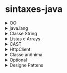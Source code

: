 # sintaxes-java
 <details>
  <summary>OO</summary>
  
  ### Invocando o contrutor da classe pai

 - Em algumas situações é necessário reaproveitar um construtor já declarado em uma classe pai e para explicar como reaproveitar irei demonstrar um situação.
 
 - Temos a classe abstrata Brasileiro que possui seus atributos como final e também tem seu método construtor.A partir da classe Brasileiro, podemos construit outras classes como Pernambucano,Carioca e Amazonense,no entanto os atributos de Brasileiro são finais e só podem ter valores atribuidos no momento de sua declaração.Sendo assim, uma forma de poder modificar o valor desses atributos em outras classes é reaproveitando o método construtor da classe pai.Para fazer isso, basta chamar o método construto da classe matriz com o ´super´, os valores serão recebidos por meio dos parâmetros do método construtor da classe filha.

```java
public abstract Brasileiro{

  private final String nome;
  private final String cpf;
  private final String rg;
  
  public Brasileiro(String nome, String cpf, String rg){
    this.nome = nome;
    this.cpf = cpf;
    this.rg = rg;
  }
}
```
```java
public class Pernambucano extends Brasileiro{

  public Pernambucano(String nome, String cpf, String rg){
    super(nome, cpf, rg);
  }
}
```
### Visibilidade dos métodos

 - Métodos privados são necessários em situações em que parte da lógica de um processo tem um carater mais sigiloso a regra de negócio.
 - `Exemplo`: Temos as classes `Produto` e `Fatura`, a classe Fatura possui o objetivo de calcular os descontos e impostos de uma lista de produtos.Dentro da Fatura, existe o método `calcularTotalAPagar` e esse método chama os métodos privados que `possuem as fórmulas para calcular o Desconto e os impostos`.Dessa forma, o único caminho para chamar os métodos privados é de forma indireta e por meio de um método público.

  
 </details>
 <details>
  <summary>java.lang</summary>
  <details>
   <summary>Classe Object</summary>
   
   ## Classe Object
   - É a superclasse de todas as classes em java e é definida no pacote java.lang.Isso significa que todas as  classes em java herdam a classe Object.

   ### Métodos importantes da classe
   #### equals
   - Este método é usado para comparar se dois objetos são iguais em termos de conteúdo.
   - Por padrão, a comparação desse método é a referência da memória e para comparar o conteúdo, é necessário sobrescrever o método.
   - o método equals não pode ser usado diretamente com tipos primitivos em Java, pois ele é um método de objetos e tipos primitivos não são objetos.
   ```C#
    package Exercicios;

    import java.util.Objects;

    public class App3 {
    private String a;
    private String b;

    public void compare(String a, String b) {
        if(a.equals(b)){
            System.out.println("a é igual a b");
        }else{
            System.out.println("a não é igual a b");
        }

    }

    @Override
    public boolean equals(Object o) {
        if (this == o) return true;
        if (o == null || getClass() != o.getClass()) return false;
        App3 app3 = (App3) o;
        return a == app3.a && b == app3.b;
    }

    public static void main(String[] args) {
        App3 teste = new App3();
        teste.compare("bom dia","bom dia");
    }
}
   ```

  ## toString
  - Usado para retornar uma representação String de um objeto e seus atributos
  - O método não vem com essa funcionalidade por padrão e é necessário sobrescrever para ser possível utiliza-ló de uma forma alternativa.
  - O método não imprime,apenas faz a formatação de saída.
  ```C#
  package Exercicios;

  public class App4 {
    public String nome;
    public int idade;

    @Override
    public String toString() {
        return "App4{" +
                "nome='" + nome + '\'' +
                ", idade=" + idade +
                '}';
    }

    public static void main(String[] args) {
        App4 pessoa = new App4();
        pessoa.nome="Athos";
        pessoa.idade=22;
        System.out.println(pessoa.toString());

    }
}

  ```
  
  </details>
 </details>
 <details>
  <summary>Classe String</summary>
  
  ## Variáveis, armazenamento e Strings
  
  ### Atribuição literal de uma string 
   - Quando é feita a atribuição literal de uma string, a variável é armazenada em um Pool de strings.
   O pool de strings é a memória reservada que o java usa para guardar valores de forma única,
   Ou seja, caso exista duas variáveis com valores idênticos, as duas variáveis irão apontar para
   o mesmo valor no pool de strings e terão o mesmo endereço de memória.
   
   ```java
   String s1 = "Carlos";
   String s2 = "Ana";
   String s3 = "Carlos";
   String s4 = "Ana";
   String s5 = "Luiz";
   ```
  ![Captura de tela de 2023-10-18 19-35-23](https://github.com/AthosGustavo/sintaxes-java/assets/112649935/ed1b116f-7e41-4ebb-96d9-1e1a4b7930cb)

  ### Instânciação da classe String
   - Ao instânciar uma classe, a variável é tratada como um objeto na memória e possui endereço de memória único.

  ## Comparando Strings

  ### Comparando Strings com operador igual
   - O operador de igual é usado para comparar o endereço de memória e não os valores que estão associados a essa memória.

  ```java
    String nomeInstancia = new String("athos");
    String nomeInstanciaDois = new String("athos");
        
    if(nomeInstancia == nomeInstanciaDois){
    System.out.println("nomeInstancia == nomeInstanciaDois");
    }else{
      System.out.println("Não são iguais");  //nao sao iguais
    }
   ```

  ### Comparando Strings com equals()
   - equals compara os valores associados as variáveis

   ```java
    String nomeInstancia = new String("athos");
    String nomeInstanciaDois = new String("athos");
        
    if(nomeInstancia.equals(nomeInstanciaDois)){
    System.out.println("nomeInstancia == nomeInstanciaDois"); // São iguais
    }else{
      System.out.println("Não são iguais");  //nao sao iguais
    }
   ```

  ## Imutabilidade das Strings
   - As Strings são imutáveis, existe uma diferença entre reescrever o valor de uma String e mutar esse valor.Para reescrever basta literamente apagar o valor da String e colocar outro,por sua vez, a mutação é diferente.

  ### Mutação de String
   - Em um exemplo como esse asseguir não modificará o valor da variável nome, será necessário atribuir a mutação a outra variável e o valor antigo ainda continuará existindo.

  ```java
  String nome = "athos";
  String nomeAlterado = nome.toUpperCase();
  System.out.println(nomeAlterado);
  ```

  <details>
  <summary>Métodos String</summary>
   
   ## Métodos String
   
   ### length
   - Usado para retornar o tamanho de uma string ou array
   ```java
   String originalString = "Olá, Mundo!";
        
   int comprimento = originalString.length();
   System.out.println("Comprimento da string: " + comprimento);
   ```
    
  ### substring
  - Usada para extrair uma parte de uma string
  - Ex: substring(int beginIndex, int endIndex)

  ```java
  String originalString = "Olá, Mundo!";

  String substring = originalString.substring(0, 5);
  System.out.println("Substring: " + substring);
  
  ```
  ### concat
  - Usado para unir uma String a outra
  
  ```java
  String originalString = "Olá, Mundo!";

  String outraString = " Isso é um exemplo.";
  String concatenada = originalString.concat(outraString);
  System.out.println("String concatenada: " + concatenada);
  
  ```
    
  ### contains
  - Usado para verificar se uma string comtém uma determinada sequência

  ```java
  String frase = "Java é uma linguagem de programação poderosa.";

  // Verificando se a string contém uma sequência específica
  String sequencia = "linguagem";

  if (frase.contains(sequencia)) {
    System.out.println("A string contém a sequência: " + sequencia);
  } else {
    System.out.println("A string NÃO contém a sequência: " + sequencia);
  }
  ```
  ### replace
  - Usado para substituir caracteres em uma String
  - replace(oldChar, newChar);
  ```java
  String originalString = "Olá, Mundo!";

  String substituida = originalString.replace('o', 'X');
  System.out.println("String com substituição: " + substituida);
  ```
 
 </details> 
</details>
 

<details>
 <summary>Listas e Arrays</summary>
 <details>
  <summary>Arrays simples</summary>

   ## Arrays simples

### Regras dos arrays simples
 - estruturas estáticas
 - Não permiti alocação de valores de forma dinâmica
 - A sua capacidade não pode ser mudada após a declaração, exceto com gambiarras.
 - Não é possível declara um array vazio e após preenche-lo com a quantidade de valores que bem entender.Apenas é possível declara um array com uma capacidade x e após isso preencher com valores a sua campacidade x.

### Sintaxes de declaração de um array simples

**DECLARAÇÃO**

```
int[] numeros;
numeros = new int[capacidade]
```

**INICIALIZAÇÃO:APENAS EXISTE DUAS MANEIRAS DE INICIALIZAR UM ARRAY!**

Usando a palavra chave new
```
int[] numeros = new int[5];
```
alocando os valores na declaração
```
int[] numeros = {1, 2, 3, 4};
```
  
 </details>
 <details>
  <summary>ArrayList</summary>

   ## ArraysList

   ### Regras dos ArraysList
   - Podem crescer e diminuir dinâmicamente

   **DECLARAÇÃO**

   Declarando um array vazio
   ```
   ArrayList<String> listaDeNomes = new ArrayList<>();
   ```

   Declarando um ArrayList com elementos iniciais
   ```
   ArrayList<Integer> numeros = new ArrayList<>(Arrays.asList(1, 2, 3, 4, 5));

   ```
 </details>
</details>

<details>
 <summary>CAST</summary>
 
 ## Cast
 - O cast se baseia na conversão de um tipo de variável para o outro.

 ### cast implícito
 
 ```C#
 int numero = 3;
 double valor = numero;
 ```
 - Colocamos um valor da variável número (tipo int) na variável valor (tipo double) sem usar um cast explícito.Isso funciona,pois qualquer inteiro cabe dentro de um double, por esse motivo o compilador não exibe erro.
 ```C#
 double numeroDouble = 4.75;
 int numeroInt = (int) numeroDouble;
 ```
 - Nesse caso, é necessário fazer um cast explícito, pois um double não cabe um int.




 
</details>

<details>
 <summary>HttpClient</summary>
 
 ## Explicando as principais classes do HttpClient de uma forma simplificada.

 ### HttpClient
 - Responsável por abrir e enviar a solicitação.

 ### HttpRequest
 - Responsável por preparar os detalhes da solicitação, incluindo os métodos HTTP.
 - Define como a solicitação será formatada antes de seer enviada.

 ### HttpResponse
 - Responsável por receber a resposta da requisição
 - Contém informações sobre o código de status da resposta, os cabeçalhos da resposta e o corpo da resposta.
 - Permite  acessar e processar o conteúdo da resposta, como texto, JSON ou outros.

 ```java
 import java.net.URI;
 import java.net.http.HttpClient;
 import java.net.http.HttpRequest;
 import java.net.http.HttpResponse;
 import java.io.IOException;
 import java.net.http.HttpHeaders;

 public class Main {
     public static void main(String[] args) throws IOException, InterruptedException {

         String regiao = "Brasil";
         // HttpClient é uma classe abstrata e newHttpClient() é um método estático
         HttpClient httpClient = HttpClient.newHttpClient();

         String chaveApi = "8d477a13299a1dc90901fac477cc83d3";
         String apiUrl = "http://api.openweathermap.org/data/2.5/weather?q=" + regiao + "&appid=" + chaveApi;

         HttpRequest requisicao = HttpRequest.newBuilder()
             .uri(URI.create(apiUrl))
             .build();

         HttpResponse<String> resposta = httpClient.send(requisicao, HttpResponse.BodyHandlers.ofString());

         int statusCode = resposta.statusCode();
         String responseBody = resposta.body();

         System.out.println("Código de status: " + statusCode);
         System.out.println("Resposta do servidor:");
         System.out.println(responseBody);
     }
  }

 ```

</details>
<details>
 <summary>Classe anônima</summary>

 # Classe anônima
 - A classe anônima pode ser usada para obter métodos implementados em uma interface pelo motivo de desacoplamento de um método a partir de uma classe.Ao invés de implementar o método na classe, o método é implementado em uma interface.

 ## Situações onde é indicado o uso de uma classe anônima
 - Métodos simples e curtos que não são reutilizados e precisam ser flexíveis para serem usados em diferentes cenários.

 ## Situações onde não é indicado o uso de uma classe anônima
 - `Quando a implementação precisa ser reutilizada`
 - `Quando a implementação é complexa:` Se a implementação do método é complexa e contém muitas linhas de código, pode ser melhor criar uma classe separada.

 *EXEMPLO USANDO CLASSE ANÔNIMA*
 ```java
 public interface CalculosMontagemCarro{
  public void calculosMontagemCarro();
 }

public class CarroCustoMontagem{

  public void carroValorTotal(CalculosMontagemCarro calculosMontagemCarro){
    //régra de negócio
   }
 }

 CarroCustoMontagem carroCustoMontagem = new CarroCustoMontagem();

 carroCustoMontagem.carroValorTotal(new CalculosMontagemCarro(){

   @Override
   public void calculosMontagemCarro(){
     //régra de negócio
   }
  
 });
 ```
 *SEM USAR CLASSE ANÔNIMA*
 ```java
  public class CarroCustoMontagem{

   public void carroValorTotal(CalculosMontagemCarro calculosMontagemCarro){
     //régra de negócio
   }
  }

  public class CalculosMontagemCarroImpl implements CalculosMontagemCarro {
   @Override
   public void calculosMontagemCarro(){
     //régra de negócio
   }
  }

  CarroCustoMontagem carroCustoMontagem = new CarroCustoMontagem();
  CalculosMontagemCarro calculosMontagemCarro = new CalculosMontagemCarroImpl();

  carroCustoMontagem.carroValorTotal(calculosMontagemCarro);
 ```
   
</details>
<details>
 <summary>Optional</summary>

 # Optional

 ## Optional.ofNullable
 Usado para lidar com possíveis valores nulos de forma segura
 <hr/>
 
 *EXEMPLO 1º: REALIZANDO UMA AÇÃO COM BASE EM UM VALOR NÃO NULO*
 
 ```java
  String nome = "Maria";
  Optional<String> optionalNome = Optional.ofNullable(nome);
  optionalNome.ifPresent(valor -> System.out.println("Nome: " + valor));
 ```
 *EXEMPLO 2º*: PRÉ DEFININDO VALOR EM CASO DE NULIDADE
  - Se nome for nulo, nomeFinal receberá "SEM NOME". Caso contrário, nomeFinal receberá o valor da variável nome
 
 ```java
 String nome = "Carlos"; // Nome diferente de null
 Optional<String> optionalNome = Optional.ofNullable(nome);

 String nomeFinal = optionalNome.orElse("SEM NOME");
 System.out.println("Nome final: " + nomeFinal);

 ```
 
 *EXEMPLO 3º: PRÉ DEFININDO UM VALOR DINÂMICO ATRAVÉS DE UMA FUNÇÃO EM CASO DE NULIDADE*
  ```java
  optional.orElseGet(() -> funcao())
  ```
  
  ### Diferenças entre orElse e orElseGet
  
  #### orElse
  - O valor alternativo é sempre avaliado, mesmo que não seja necessário. Se o Optional contém um valor, ele será retornado, mas o valor alternativo já foi processado.
  - Útil para valores prontos ou simples.

  #### orElseGet:
  - O valor alternativo é avaliado somente se o Optional estiver vazio.
  - Ideal para valores que demandam processamento ou operações caras.
  
</details>
<details>
 <summary>Designe Pattens</summary>

 <details>
  <summary>Chains Of Responsability</summary>
  
  # Chains Of Responsability
  - O Designer pode ser interpretado como uma corrente de objetos onde cada
objeto vai possuir um algorítmo em particular e uma referência para o próximo nó
da corrente.
  - Como todos os nó irão ter em comum a referência para o próximo objeto
e um método onde a lógica será executada, deve ser usada uma classe abstrata para garantir o padrão e a abstração.
  - No fluxo de execução, com base em uma condição interna ao objeto, o seu algoritmo em
particular pode ser executado ou o próximo nó pode ser chamado.
  - Como a corrente deve ter um fim, o último nó pode ser um objeto que executa um método padrão ou retorna um valor booleano.

![chains-of-responsability drawio](https://github.com/user-attachments/assets/7af7061a-bb25-4995-af67-25632f5556a4)


## Implementação sem o padrão
```java
public Boolean validarRegrasParaInserirCarteiraImovel(CarteiraImovel carteiraImovel,List<Integer> listaRegrasDaCarteira) {		
	this.listaRegrasDaCarteira = carregarRegrasFiltradasTipo(FiltroCarteiraRegra.REGRA_TIPO_INSERCAO);

	if (listaRegrasDaCarteira.contains(EnumRegras.REGRA_PROIBIDO_INSERIR_IMOVEL_REMOVIDO_FALTA_ATUACAO.getRegra())) {
		if (imovelRemovidoPorfaltaAtuacao(carteiraImovel)) {
			return Boolean.FALSE;
		}

		carteiraImovel.getIndicadorPossivelRecuperar();
	}

	if (listaRegrasDaCarteira.contains(EnumRegras.REGRA_PROIBIDO_INSERIR_IMOVEL_CATEGORIA_PUBLICA.getRegra())) {
		if (imovelCategoriaNaoPermitida(carteiraImovel)) {
			return Boolean.FALSE;
		}
	}

	if (listaRegrasDaCarteira.contains(EnumRegras.REGRA_PROIBIDO_INSERIR_IMOVEL_CADASTRADO_APOS_BASELINE.getRegra())) {
		if (imovelInseridoAposBaseline(carteiraImovel)) {
			return Boolean.FALSE;
		}
	}

	return Boolean.TRUE;		 			
}
```

## Implementação com o padrão

```java

public abstract class Regra {
	
	protected Regra proxima;
	
	public Regra(Regra regra) {
		this.proxima = regra;
	}
	
	public abstract Boolean validar(CarteiraImovel carteiraImovel, List<Integer> listaRegrasDaCarteira);
}

```
```java

public class ImovelInseridoAposBaseline extends Regra{
	public ImovelInseridoAposBaseline(Regra regra) {
		super(regra);
		// TODO Auto-generated constructor stub
	}


	@Override
	public Boolean validar(CarteiraImovel carteiraImovel, List<Integer> listaRegrasDaCarteira) {
		if(listaRegrasDaCarteira.contains(EnumRegras.REGRA_PROIBIDO_INSERIR_IMOVEL_CADASTRADO_APOS_BASELINE.getRegra())) {
			System.out.println("Validando regra ImovelInseridoAposBaseline....Imovel inválido");
			return false;
		}else {
			System.out.println("Próxima regra");
			return super.proxima.validar(carteiraImovel, listaRegrasDaCarteira);
		}
		
	}
}

```
```java
public class ImovelRemovidoPorfaltaAtuacao extends Regra{

	public ImovelRemovidoPorfaltaAtuacao(Regra regra) {
		super(regra);
	}
	
	@Override
	public Boolean validar(CarteiraImovel carteiraImovel, List<Integer> listaRegrasDaCarteira) {
		if(listaRegrasDaCarteira.contains(EnumRegras.REGRA_PROIBIDO_INSERIR_IMOVEL_REMOVIDO_FALTA_ATUACAO.getRegra())) {
			System.out.println("Validando regra ImovelRemovidoPorfaltaAtuacao....Imovel inválido");
			return false;
		}else {
			System.out.println("Próxima regra");
			return super.proxima.validar(carteiraImovel, listaRegrasDaCarteira);
		}
		
	}

	
	
}

```


```java
public class ImovelCategoriaNaoPermitida extends Regra {

	public ImovelCategoriaNaoPermitida(Regra regra) {
		super(regra);
		// TODO Auto-generated constructor stub
	}

	@Override
	public Boolean validar(CarteiraImovel carteiraImovel, List<Integer> listaRegrasDaCarteira) {
		if(listaRegrasDaCarteira.contains(EnumRegras.REGRA_PROIBIDO_INSERIR_IMOVEL_CATEGORIA_PUBLICA.getRegra())) {
			System.out.println("Validando regra ImovelCategoriaNaoPermitida....Imovel inválido");
			return false;
		}else {
			System.out.println("Próxima regra");
			return super.proxima.validar(carteiraImovel, listaRegrasDaCarteira);
		}
		
	}

}
```
```java

public class ImovelValido extends Regra {

	public ImovelValido() {
		super(null);
		// TODO Auto-generated constructor stub
	}

	@Override
	public Boolean validar(CarteiraImovel carteiraImovel, List<Integer> listaRegrasDaCarteira) {
		return true;
	}

}
 

```
  
 </details>
 <details>
  <summary>Strategy</summary>
 
  # Strategy
   - O padrão Strategy tem o objetivo de fornecer várias formas de aplicar uma lógica para um valor de tipo invariável recebido por um método.
   - Diferente do padrão Chains Of Responsability, o objetivo não é percorrer todas as situações,apenas executar uma lógica específica com base no valor recebido.
   - Os métodos possuem em comum o tipo do valor que recebem e o retorno,sendo apenas incomum a lógica que executam.Dessa forma, para garantir a abstração,cada método deve virar uma classe que implementará uma interface e nessa interface será declarado a assinatura do método responsável por executar a lógica.
   - Já que todas as classes serão do tipo da interface, a classe/método que chama o Strategy não precisa conhecer a classe concreta e muito menos a lógica que ela executa.

   ![image](https://github.com/user-attachments/assets/97ef6e9d-d66e-49d0-a8e4-65b023ad05b4)

   ```java
   public class ICMS implements Imposto{

	@Override
	public BigDecimal calcular(Orcamento orcamento) {
		// TODO Auto-generated method stub
		return  orcamento.getValor().multiply(new BigDecimal(0.3));
	}

   }

   ```

   ```java

   public class IOF implements Imposto{

	@Override
	public BigDecimal calcular(Orcamento orcamento) {
		// TODO Auto-generated method stub
		return  orcamento.getValor().multiply(new BigDecimal(0.1));
	}

   }

   ```
   ```java
    public class ISS implements Imposto{

	@Override
	public BigDecimal calcular(Orcamento orcamento) {
		// TODO Auto-generated method stub
		return  orcamento.getValor().multiply(new BigDecimal(0.2));
	}

    }
   ```
   ```java
   public interface Imposto {
	public BigDecimal calcular(Orcamento orcamento);
   }
   ```
   ```java
   public class Orcamento {
	
	private BigDecimal valor;
	private int qtdItens;
	
	public Orcamento(BigDecimal valor) {
		this.setValor(valor);
	}

	public Orcamento(BigDecimal valor, int qtdItens) {
		this.valor = valor;
		this.qtdItens = qtdItens;
	}

	public BigDecimal getValor() {
		return valor;
	}

	public void setValor(BigDecimal valor) {
		this.valor = valor;
	}

	public int getQtdItens() {
		return qtdItens;
	}

	public void setQtdItens(int qtdItens) {
		this.qtdItens = qtdItens;
	}
	
	
	
   }

   ```
   ```java
   public class Main {
	
   	public static void main(String[] args) {
		
	// Nesse exemplo, apenas um imposto deve ser aplicado.
		
		Orcamento orcamento = new Orcamento(BigDecimal.valueOf(50));		
		Integer inputUsuario = 2;
		
		Map<Integer, Imposto> impostos = new HashMap<>();
		impostos.put(1, new ICMS());
		impostos.put(2, new ISS());
		impostos.put(3, new IOF());
		
		System.out.println(CalculadoraOrcamento.calcular(orcamento, impostos.get(inputUsuario)));
		
	}
   }
   ```
 
 </details>
 <details>
  <summary>Template Method</summary>
 </details>

 <details>
  <summary>Observer</summary>

  # Observer

   - O padrão Observer é implementado em situações onde a mudança de estado de um objeto interessa a outros objetos,os observadores.
   - Geralmente podemos ver a necessidade de usar o padrão em algorítmos em que logo após o recebimento de um objeto seja por parâmetro de um método ou por uma requisição vários if são declarados para mudar o estado de um terceiro objeto ou acionar algum comportamento com base na mudança do objeto principal.

  ## Sistema de monitoramento de bitcoin
   - Para exemplificar o uso do padrão, poderiamos imaginar um sistema de monitoramento de bitcoin em escala menor que com base na variação do seu valor é necessários registrar um log e notificar os investidores.
  
 </details>

</details>

